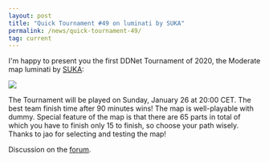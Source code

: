 ```yaml
---
layout: post
title: "Quick Tournament #49 on luminati by SUKA"
permalink: /news/quick-tournament-49/
tag: current
---
```


I'm happy to present you the first DDNet Tournament of 2020, the Moderate map luminati by [SUKA](/mappers/SUKA/):

[<img class="demo" src="/luminati.png" />](//forum.ddnet.tw/viewtopic.php?f=33&t=6897)

The Tournament will be played on Sunday, January 26 at 20:00 CET. The best team finish time after 90 minutes wins! The map is well-playable with dummy. Special feature of the map is that there are 65 parts in total of which you have to finish only 15 to finish, so choose your path wisely. Thanks to jao for selecting and testing the map!

Discussion on the [forum](//forum.ddnet.tw/viewtopic.php?f=33&t=6827).
